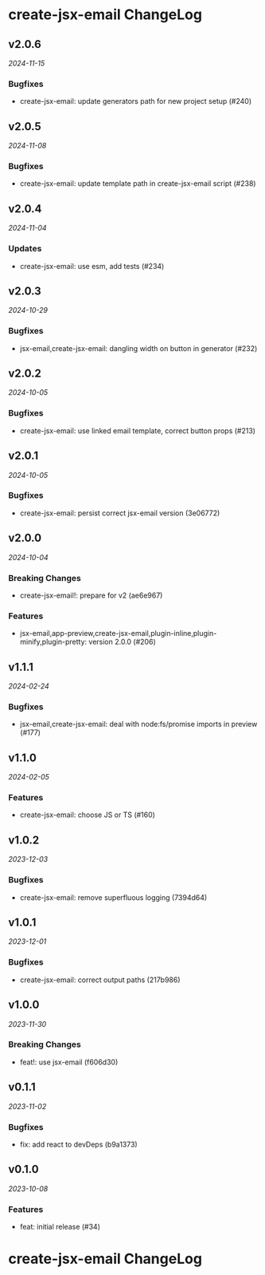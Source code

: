 # create-jsx-email ChangeLog

## v2.0.6

_2024-11-15_

### Bugfixes

- create-jsx-email: update generators path for new project setup (#240)

## v2.0.5

_2024-11-08_

### Bugfixes

- create-jsx-email: update template path in create-jsx-email script (#238)

## v2.0.4

_2024-11-04_

### Updates

- create-jsx-email: use esm, add tests (#234)

## v2.0.3

_2024-10-29_

### Bugfixes

- jsx-email,create-jsx-email: dangling width on button in generator (#232)

## v2.0.2

_2024-10-05_

### Bugfixes

- create-jsx-email: use linked email template, correct button props (#213)

## v2.0.1

_2024-10-05_

### Bugfixes

- create-jsx-email: persist correct jsx-email version (3e06772)

## v2.0.0

_2024-10-04_

### Breaking Changes

- create-jsx-email!: prepare for v2 (ae6e967)

### Features

- jsx-email,app-preview,create-jsx-email,plugin-inline,plugin-minify,plugin-pretty: version 2.0.0 (#206)

## v1.1.1

_2024-02-24_

### Bugfixes

- jsx-email,create-jsx-email: deal with node:fs/promise imports in preview (#177)

## v1.1.0

_2024-02-05_

### Features

- create-jsx-email: choose JS or TS (#160)

## v1.0.2

_2023-12-03_

### Bugfixes

- create-jsx-email: remove superfluous logging (7394d64)

## v1.0.1

_2023-12-01_

### Bugfixes

- create-jsx-email: correct output paths (217b986)

## v1.0.0

_2023-11-30_

### Breaking Changes

- feat!: use jsx-email (f606d30)

## v0.1.1

_2023-11-02_

### Bugfixes

- fix: add react to devDeps (b9a1373)

## v0.1.0

_2023-10-08_

### Features

- feat: initial release (#34)

# create-jsx-email ChangeLog
